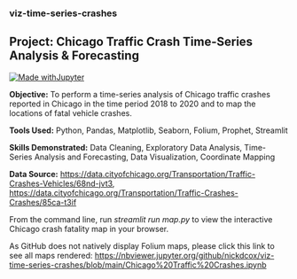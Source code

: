 ### viz-time-series-crashes
## Project: Chicago Traffic Crash Time-Series Analysis &amp; Forecasting

[![Made withJupyter](https://img.shields.io/badge/Made%20with-Jupyter-orange?style=for-the-badge&logo=Jupyter)](https://jupyter.org/try)

**Objective:** To perform a time-series analysis of Chicago traffic crashes reported in Chicago in the time period 2018 to 2020 and to map the locations of fatal vehicle crashes.

**Tools Used:** Python, Pandas, Matplotlib, Seaborn, Folium, Prophet, Streamlit

**Skills Demonstrated:** Data Cleaning, Exploratory Data Analysis, Time-Series Analysis and Forecasting, Data Visualization, Coordinate Mapping

**Data Source:** https://data.cityofchicago.org/Transportation/Traffic-Crashes-Vehicles/68nd-jvt3, https://data.cityofchicago.org/Transportation/Traffic-Crashes-Crashes/85ca-t3if


From the command line, run *streamlit run map.py* to view the interactive Chicago crash fatality map in your browser.

As GitHub does not natively display Folium maps, please click this link to see all maps rendered: https://nbviewer.jupyter.org/github/nickdcox/viz-time-series-crashes/blob/main/Chicago%20Traffic%20Crashes.ipynb
